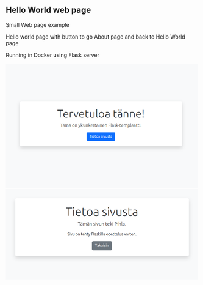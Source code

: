 ## Hello World web page


Small Web page example

Hello world page with button to go About page and back to Hello World page

Running in Docker using Flask server

![Page 1](page1.png)
![Page 2](page2.png)